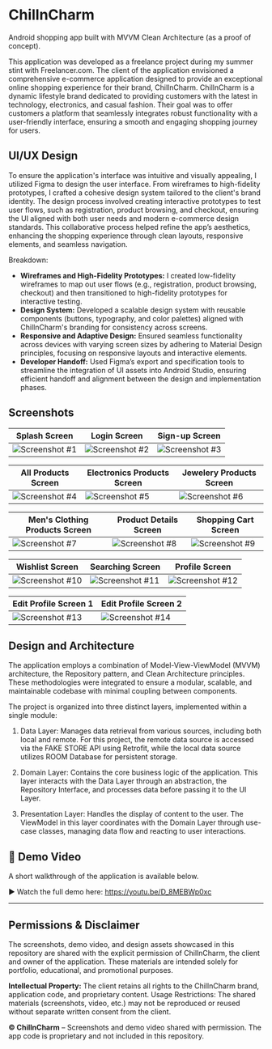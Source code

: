 
# ChillnCharm

Android shopping app built with MVVM Clean Architecture (as a proof of concept).

This application was developed as a freelance project during my summer stint with Freelancer.com.
The client of the application envisioned a comprehensive e-commerce application designed to provide an exceptional online shopping experience for their brand, ChillnCharm. ChillnCharm is a dynamic lifestyle brand dedicated to providing customers with the latest in technology, electronics, and casual fashion. Their goal was to offer customers a platform that seamlessly integrates robust functionality with a user-friendly interface, ensuring a smooth and engaging shopping journey for users.


## UI/UX Design

To ensure the application's interface was intuitive and visually appealing, I utilized Figma to design the user interface. From wireframes to high-fidelity prototypes, I crafted a cohesive design system tailored to the client's brand identity. The design process involved creating interactive prototypes to test user flows, such as registration, product browsing, and checkout, ensuring the UI aligned with both user needs and modern e-commerce design standards. This collaborative process helped refine the app’s aesthetics, enhancing the shopping experience through clean layouts, responsive elements, and seamless navigation.

Breakdown:

- **Wireframes and High-Fidelity Prototypes:** I created low-fidelity wireframes to map out user flows (e.g., registration, product browsing, checkout) and then transitioned to high-fidelity prototypes for interactive testing.
- **Design System:** Developed a scalable design system with reusable components (buttons, typography, and color palettes) aligned with ChillnCharm's branding for consistency across screens.
- **Responsive and Adaptive Design:** Ensured seamless functionality across devices with varying screen sizes by adhering to Material Design principles, focusing on responsive layouts and interactive elements.
- **Developer Handoff:** Used Figma’s export and specification tools to streamline the integration of UI assets into Android Studio, ensuring efficient handoff and alignment between the design and implementation phases.

## Screenshots
| Splash Screen       | Login Screen      | Sign-up Screen      |
|----------------|----------------|----------------|
|  ![Screenshot #1](https://github.com/user-attachments/assets/eb4232ef-7dfe-448d-bee8-e58d34d8816e) | ![Screenshot #2](https://github.com/user-attachments/assets/e3ec9189-d2ba-46c0-8474-44668839677c) | ![Screenshot #3](https://github.com/user-attachments/assets/854c9bad-c9c0-4c43-9efb-f886716aaf5e)




| All Products Screen      | Electronics Products Screen       | Jewelery Products Screen       |
|----------------|----------------|----------------|
| ![Screenshot #4](https://github.com/user-attachments/assets/26dbb1b9-1543-486f-a7e4-8d2078d661ac) | ![Screenshot #5](https://github.com/user-attachments/assets/db4bd37a-31ab-4c49-9415-4fc922e53fca) | ![Screenshot #6](https://github.com/user-attachments/assets/d803cb92-4421-4eb0-9354-d490a0fff4a1)








| Men's Clothing Products Screen       | Product Details Screen       | Shopping Cart Screen       |
|----------------|----------------|----------------|
| ![Screenshot #7](https://github.com/user-attachments/assets/ace84541-e9a8-4cb1-8d21-2d96c113e769) | ![Screenshot #8](https://github.com/user-attachments/assets/b8baa588-a200-4905-a554-cc6cd8537e12)| ![Screenshot #9](https://github.com/user-attachments/assets/4a3f966c-0e96-4277-80f4-02072843309f)











| Wishlist Screen       | Searching Screen       | Profile Screen       |
|----------------|----------------|----------------|
![Screenshot #10](https://github.com/user-attachments/assets/1f28f728-2d26-4aa9-8231-5685b4c080ca) | ![Screenshot #11](https://github.com/user-attachments/assets/166c2350-8b0a-4f3f-9990-c1d043b48967) |![Screenshot #12](https://github.com/user-attachments/assets/dd7734a9-f38d-457c-956b-42dc8f465064)











| Edit Profile Screen 1       | Edit Profile Screen 2       | 
|----------------|----------------|
| ![Screenshot #13](https://github.com/user-attachments/assets/22422b4b-130c-4209-add9-79a494fc3d4c) | ![Screenshot #14](https://github.com/user-attachments/assets/dbc323fa-f952-4ec4-969a-16f10b370e3d) 



## Design and Architecture

The application employs a combination of Model-View-ViewModel (MVVM) architecture, the Repository pattern, and Clean Architecture principles. These methodologies were integrated to ensure a modular, scalable, and maintainable codebase with minimal coupling between components.

The project is organized into three distinct layers, implemented within a single module:

1. Data Layer: Manages data retrieval from various sources, including both local and remote. For this project, the remote data source is accessed via the FAKE STORE API using Retrofit, while the local data source utilizes ROOM Database for persistent storage.

2. Domain Layer: Contains the core business logic of the application. This layer interacts with the Data Layer through an abstraction, the Repository Interface, and processes data before passing it to the UI Layer.

3. Presentation Layer: Handles the display of content to the user. The ViewModel in this layer coordinates with the Domain Layer through use-case classes, managing data flow and reacting to user interactions.




## 🎥 Demo Video
A short walkthrough of the application is available below.

▶️ Watch the full demo here:
https://youtu.be/D_8MEBWp0xc

---

## Permissions & Disclaimer

The screenshots, demo video, and design assets showcased in this repository are shared with the explicit permission of ChillnCharm, the client and owner of the application. These materials are intended solely for portfolio, educational, and promotional purposes.

**Intellectual Property:** The client retains all rights to the ChillnCharm brand, application code, and proprietary content.
Usage Restrictions: The shared materials (screenshots, video, etc.) may not be reproduced or reused without separate written consent from the client.

**© ChillnCharm** – Screenshots and demo video shared with permission. The app code is proprietary and not included in this repository.

